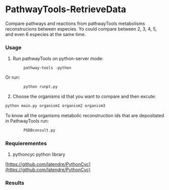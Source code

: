 # PathwayTools-RetrieveData
Compare pathways and reactions from pathwayTools metabolisms reconstrucions between especies. Yo could compare between 2, 3, 4, 5, and even 6 especies at the same time.

### Usage
1) Run pathwayTools on python-server mode:
```
        pathway-tools -python
```
Or run:

```python
        python runpt.py
```

2) Choose the organisms id that you want to compare and then excute:
```python
python main.py organism1 organism2 organism3
```
  To know all the organisms metabolic reconstruction ids that are depositated in PathwayTools run:
```python
        PGDBconsult.py
```
### Requierementes
1) pythoncyc python library

[https://github.com/latendre/PythonCyc](https://github.com/latendre/PythonCyc)

### Results

